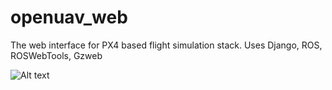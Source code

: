 # openuav_web
The web interface for PX4 based flight simulation stack. Uses Django, ROS, ROSWebTools, Gzweb

![Alt text](https://www.dropbox.com/s/bjqtqaum8t9ievz/openuav_web.jpg?dl=1 "Screenshot of the web interface with camera image, and gzweb panels")
